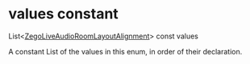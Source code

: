 


# values constant







List&lt;[ZegoLiveAudioRoomLayoutAlignment](../../zego_uikit_prebuilt_live_audio_room/ZegoLiveAudioRoomLayoutAlignment.md)> const values
  




<p>A constant List of the values in this enum, in order of their declaration.</p>










